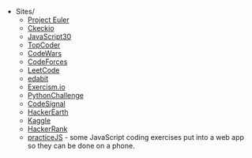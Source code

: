 * Sites/
    * [Project Euler](https://projecteuler.net/)
    * [Ckeckio](https://checkio.org)
    * [JavaScript30](https://www.javascript30.com)
    * [TopCoder](https://www.topcoder.com/)
    * [CodeWars](https://www.codewars.com/)
    * [CodeForces](https://codeforces.com/)
    * [LeetCode](https://leetcode.com/)
    * [edabit](https://edabit.com/)
    * [Exercism.io](https://exercism.io/)
    * [PythonChallenge](http://www.pythonchallenge.com/)
    * [CodeSignal](https://codesignal.com/)
    * [HackerEarth](https://hackerearth.com/)
    * [Kaggle](https://kaggle.com/)
    * [HackerRank](https://www.hackerrank.com/)
    * [practiceJS](https://practicejs.com/) - some JavaScript coding exercises put into a web app so they can be done on a phone.
